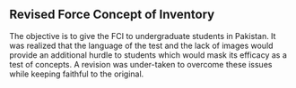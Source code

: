 ## Revised Force Concept of Inventory

The objective is to give the FCI to undergraduate students in Pakistan. It was realized that the language of the test and the lack of images would provide an additional hurdle to students which would mask its efficacy as a test of concepts. A revision was under-taken to overcome these issues while keeping faithful to the original.
